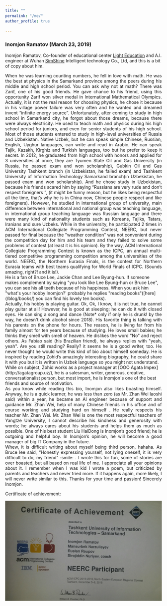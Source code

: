 ```yaml
---
title: ""
permalink: "/me/"
author_profile: true

---
```

### Inomjon Ramatov (March 23, 2019)



Inomjon Ramatov, Co-founder of educational center [Light Education](http://lighteducation.uz/) and A.I. engineer at Wuhan [SimShine](http://simcam.ai/) Intelligent technology Co., Ltd, and this is a bit of copy about him.
<div style="text-align: justify"> When he was learning counting numbers, he fell in love with math. He was the best at physics in the Samarkand province among the peers during his middle and high school period. You can ask why not at math? There was Zarif, one of his good friends. He gave chance to his friend, using this opportunity Zarif won silver medal in International Mathematical Olympics. Actually, it is not the real reason for choosing physics, he chose it because in his village power failure was very often and he wanted and dreamed invent “infinite energy source”. Unfortunately, after coming to study in high school in Samarkand city, he forgot about those dreams, because there were always electricity.  He used to teach math and physics during his high school period for juniors, and even for senior students of his high school.  Most of those students entered to study in high-level universities of Russia and Uzbekistan.  Native Uzbek, but he can speak simple Chinese, Russian, English, Uyghur languages, can write and read in Arabic. He can speak Tajik, Kazakh, Kirghiz and Turkish languages, too but he prefer to keep it secret. In 2012, he graduated from high school with honors and applied for 3 universities at once, they are Tyumen State Oil and Gas University (in Russia, he passed exam and won scholarship), Gubkin Oil and Gas University Tashkent branch (in Uzbekistan, he failed exam) and  Tashkent University of Information Technology Samarkand branch(in Uzbekistan, he passed exam and won scholarship). And he chose study in Uzbekistan, because his friends scared him by saying “Russians are very rude and don’t respect foreigners ”, (it might be funny reason, but he likes being respectful all the time, that’s why he is in China now, Chinese people respect and like foreigners). However, he studied in international group of university, main difference between international and national group was teaching language, in international group teaching language was Russian language and there were many kind of nationality students such as Koreans, Tajiks, Tatars, Iranians and sure Uzbeks. While in the university,   he participated 2 times in ACM International Collegiate Programming Contest, NEERC, but never passed for final because the "weather condition" was not convenient during the competition day for him and his team and they failed to solve some problems of contest (at least it is his opinion). By the way, ACM International Collegiate Programming Contest is known as the ICPC, an annual multi-tiered competitive programming competition among the universities of the world. NEERC, the Northern Eurasia Finals, is the contest for Northern Eurasia teams with best teams qualifying for World Finals of ICPC. (Sounds amazing, right?! and it is!). </div>
He is a fan of Bruce Lee, Jackie Chan and Lee Byung-hun.  If someone makes complement by saying "you look like Lee Byung-hun or Bruce Lee", you can see his all teeth because of his happiness.  When you ask him "what's your hobby Inomjon?' probably he replies "reading books"([here](/blog/books/) you can find his lovely ten books).
<div style="text-align: justify"> Actually, his hobby is playing guitar. Ok, Ok, I know, it is not true, he cannot play guitar at all! However, he is good at sleeping; he can do it with closed eyes.   He can sing a song and dance (Note* only if only he is drunk! by the way, he doesn't drink alcohol since 2018).  His favorite thing is talking with his parents on the phone for hours. The reason,  he is living far from his family almost for ten years because of studying.  He loves small babies; he thinks they smell with smell of heaven. He dislikes the word "No" and reject others.  As Fabiao said (his Brazilian friend), he always replies with "yeah, yeah". Are you still reading? Really? it seems he is a good writer, too. He never thought he would write this kind of bio about himself someday. He is inspired by reading Zohid’s amazingly interesting biography, he could share it with you but it is written in Uzbek language so you might not understand.
</div>
 While on subject, Zohid works as a project manager at [OOO Agata Impex](http://agatagroup.uz/), he is a salesman, writer, generous, creative, conversationalist person, but most import, he is Inomjon's one of the best friends and source of motivation.   
 <div style="text-align: justify">
 As you know while reading this bio, Inomjon also likes boasting himself. Anyway, he is a quick learner, he was less than zero (as Mr. Zhan Wei laoshi said) within a year, he became an AI engineer because of support and guidance Mr. Zhan Wei, help of many Chinese friends in his office and of course working and studying hard on himself . He really respects his teacher Mr. Zhan Wei. Mr. Zhan Wei is one the most respectful teachers of Yangtze University, I cannot describe his kindness and generosity with words; he always cares about his students and helps them as much as possible. One of his best student Liu HaiDong is Inomjon’s good friend; he is outgoing and helpful boy. In Inomjon’s opinion, he will become a good manager of big IT Company in the future. </div>
<div style="text-align: justify">
Whew, it is difficult writing about myself being third person, hahaha. As Bruce lee said, “Honestly expressing yourself, not lying oneself, it is very difficult to do, my friend" :smile: . I wrote this for fun, some of stories are over boasted, but all based on real life of me. I appreciate all your opinions about it. I remember when I was kid I wrote a poem, but criticized by parents and teachers and never tried more. If it happens again, more likely, I will never write similar to this. Thanks for your time and passion!
Sincerely Inomjon.
</div>

  Certificate of achievement:

![award img](../images/award.jpg "NEERC participant achievement")
